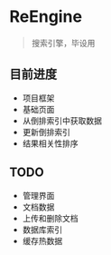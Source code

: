 # ReEngine
> 搜索引擎，毕设用
## 目前进度
- 项目框架
- 基础页面
- 从倒排索引中获取数据
- 更新倒排索引
- 结果相关性排序
 
## TODO
- 管理界面
- 文档数据
- 上传和删除文档
- 数据库索引
- 缓存热数据 
